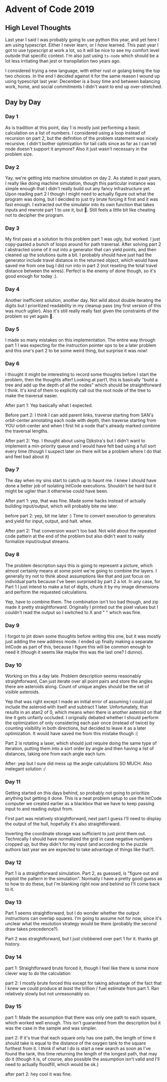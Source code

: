# Advent of Code 2019

## High Level Thoughts

Last year I said I was probably going to use python this year, and yet here I am using typescript. Either I never learn, or I _have_ learned. This past year I got to use typescript at work a lot, so it will be nice to see my comfort level outside that specific context. I'm also just using `ts-node` which should be a lot less irritating than jest or transpilation two years ago.

I considered trying a new language, with either rust or golang being the top two choices. In the end I decided against it for the same reason I wound up using typescript last year: December is a busy time and between balancing work, home, and social commitments I didn't want to end up over-stretched.

## Day by Day

### Day 1

As is tradition at this point, day 1 is mostly just performing a basic calculation on a list of numbers. I considered using a loop instead of recursion on part 2, but the definition of the problem statement was nicely recursive. I didn't bother optimization for tail calls since as far as I can tell node doesn't support it anymore? Also it just wasn't necessary in the problem size.

### Day 2

Yay, we're getting into machine simulation on day 2. As stated in past years, I really like doing machine simulation, though this particular instance was simple enough that I didn't really build out any fancy infrastructure yet. Upon reading part 2 I though I might need to actually figure out what the program was doing, but I decided to just try brute forcing it first and it was fast enough. I extracted out the simulator into its own function that takes inputs and rewrote part 1 to use it, but :shrug:. Still feels a little bit like cheating not to decipher the program.

### Day 3

My first pass at a solution to this problem part 1 was ugly, but worked. I just copy-pasted a bunch of loops around for path traversal. After solving part 2 I abstracted some of it out into a generator that can yield points, and then cleaned up the solutions quite a bit. I probably should have just had the generator include travel distance in the returned object, which would have saved me from one bug I did run into in part 2 (not reseting the total travel distance between the wires). Perfect is the enemy of done though, so it's good enough for today :).

### Day 4

Another inefficient solution, another day. Not wild about double iterating the digits but I prioritized readability in my cleanup pass (my first version of this was _much_ uglier). Also it's still really really fast given the constraints of the problem so yet again :shrug:.

### Day 5

I made so many mistakes on this implementation. The entire way through part 1 I was expecting for the instruction pointer ops to be a later problem and this one's part 2 to be some weird thing, but surprise it was now!

### Day 6

I thought it might be interesting to record some thoughts before I start the problem, then the thoughts after! Looking at part1, this is basically "build a tree and add up the depth of all the nodes" which should be straightforward I think. It's kind of them to explicitly call out the root node of the tree to make the traversal easier.

After part 1: Yep basically what I expected.

Before part 2: I think I can add parent links, traverse starting from SAN's orbit-center annotating each node with depth, then traverse starting from YOU orbit-center and when I first hit a node that's already marked combine the traversal lengths.

After part 2: Yep. I thought about using Djikstra's but I didn't want to implement a min-priority queue and I would have felt bad using a full sort every time (though I suspect later on there will be a problem where I do that and feel bad about it)

### Day 7

The day when my sins start to catch up to haunt me. I knew I should have done a better job of isolating IntCode executions. Shouldn't be hard but it might be uglier than it otherwise could have been.

After part 1: yep, that was fine. Made some hacks instead of actually building input/output, which will probably bite me later.

before part 2: yep, bit me later :) Time to convert execution to generators and yield for input, output, and halt. whee.

After part 2: That conversion wasn't too bad. Not wild about the repeated code pattern at the end of the problem but also didn't want to really formalize input/output streams.

### Day 8

The problem description says this is going to represent a picture, which almost certainly means at some point we're going to combine the layers. I generally try not to think about assumptions like that and just focus on individual parts because I've been surprised by part 2 a lot. In any case, for Part 1 I just intend to make a list of digits, chunk it by my image dimensions and perform the requested calculations.

Yep, have to combine them. The combination isn't too bad though, and zip made it pretty straightforward. Originally I printed out the pixel values but I couldn't read the output so I switched to X and " " which was fine.

### Day 9

I forgot to jot down some thoughts before writing this one, but it was mostly just adding the new address mode. I ended up finally making a separate IntCode as part of this, because I figure this will be common enough to need it (though it seems like maybe this was the last one? I dunno).

### Day 10

Working on this a day late. Problem description seems reasonably straightforward, Can just iterate over all point pairs and store the angles there are asteroids along. Count of unique angles should be the set of visible asteroids.

Yep that was right except I made an initial error of assuming I could just include the asteroid with itself and subtract 1 later. Unfortunately, that results in an atan2 of 0, which means when there is another asteroid on that line it gets unfairly occluded. I originally debated whether I should perform the optimization of only considering each pair once (instead of twice) by counting visibility in both directions, but decided to leave it as a later optimization. It would have saved me from this mistake though :(

Part 2 is rotating a laser, which should just require doing the same type of iteration, putting them into a sort order by angle and then having a list of distances, taking one from each angle each turn.

After: yep but I sure did mess up the angle calculations SO MUCH. Also inelegant solution :/

### Day 11

Getting started on this days behind, so probably not going to prioritize anything but getting it done. This is a neat problem setup to use the IntCode computer we created earlier as a blackbox that we have to keep passing input to and reading output from.

First part was relatively straightforward, next part I guess I'll need to display the output of the hull, hopefully it's also straightforward.

Inverting the coordinate storage was sufficient to just print them out. Technically I should have normalized the grid in case negative numbers cropped up, but they didn't for my input (and according to the puzzle authors last year we are expected to take advantage of things like that?).

### Day 12

Part 1 is a straightforward simulation. Part 2, as guessed, is "figure out and exploit the pattern in the simulation". Normally I have a pretty good guess as to how to do these, but I'm blanking right now and behind so I'll come back to it.

### Day 13

Part 1 seems straightforward, but I do wonder whether the output instructions can overlap squares. I'm going to assume not for now, since it's unclear what the resolution strategy would be there (probably the second draw takes precedence?).

Part 2 was straightforward, but I just clobbered over part 1 for it. thanks git history.

### Day 14

part 1: Straightforward brute forced it, though I feel like there is some more clever way to do the calculation

part 2: I mostly brute forced this except for taking advantage of the fact that I knew we could produce at _least_ the trillion / fuel estimate from part 1. Ran relatively slowly but not unreasonably so.

### Day 15

part 1: Made the assumption that there was only one path to each square, which worked well enough. This isn't guaranteed from the description but it was the case in the sample and was simpler.

part 2: If it's true that each square only has one path, the length of time it should take is equal to the distance of the oxygen tank to the square furthest from it. I _think_ if what I do is start a new search as soon as I've found the tank, this time returning the length of the longest path, that may do it (though it is, of course, also possible the assumption isn't valid and I'll need to actually floodfill, which would be ok.)

after part 2: hey cool it was fine.
